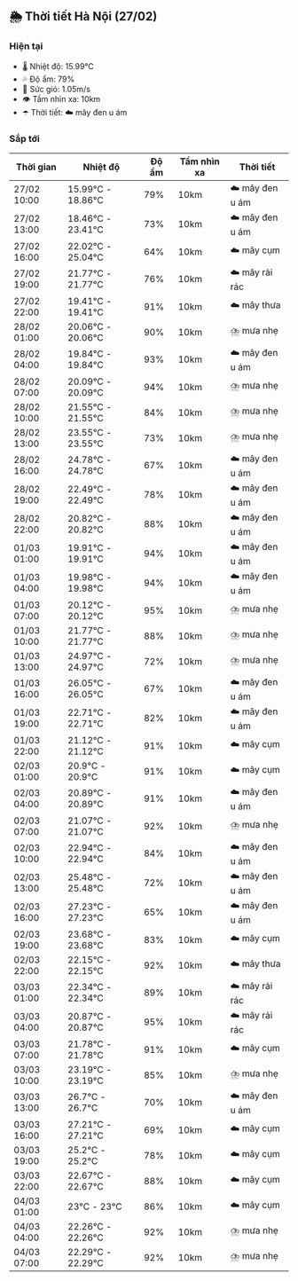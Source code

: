## 🌦️ Thời tiết Hà Nội (27/02)

### Hiện tại

- 🌡️ Nhiệt độ: 15.99℃
- 💦 Độ ẩm: 79%
- 💨 Sức gió: 1.05m/s
- 👁️ Tầm nhìn xa: 10km
- ☂️ Thời tiết: ☁️ mây đen u ám

### Sắp tới

| Thời gian | Nhiệt độ | Độ ẩm | Tầm nhìn xa | Thời tiết |
| --- | --- | --- | --- | --- |
| 27/02 10:00 | 15.99℃ - 18.86℃ | 79% | 10km | ☁️ mây đen u ám |
| 27/02 13:00 | 18.46℃ - 23.41℃ | 73% | 10km | ☁️ mây đen u ám |
| 27/02 16:00 | 22.02℃ - 25.04℃ | 64% | 10km | ☁️ mây cụm |
| 27/02 19:00 | 21.77℃ - 21.77℃ | 76% | 10km | ☁️ mây rải rác |
| 27/02 22:00 | 19.41℃ - 19.41℃ | 91% | 10km | ☁️ mây thưa |
| 28/02 01:00 | 20.06℃ - 20.06℃ | 90% | 10km | ⛈️ mưa nhẹ |
| 28/02 04:00 | 19.84℃ - 19.84℃ | 93% | 10km | ☁️ mây đen u ám |
| 28/02 07:00 | 20.09℃ - 20.09℃ | 94% | 10km | ⛈️ mưa nhẹ |
| 28/02 10:00 | 21.55℃ - 21.55℃ | 84% | 10km | ⛈️ mưa nhẹ |
| 28/02 13:00 | 23.55℃ - 23.55℃ | 73% | 10km | ⛈️ mưa nhẹ |
| 28/02 16:00 | 24.78℃ - 24.78℃ | 67% | 10km | ☁️ mây đen u ám |
| 28/02 19:00 | 22.49℃ - 22.49℃ | 78% | 10km | ☁️ mây đen u ám |
| 28/02 22:00 | 20.82℃ - 20.82℃ | 88% | 10km | ☁️ mây đen u ám |
| 01/03 01:00 | 19.91℃ - 19.91℃ | 94% | 10km | ☁️ mây đen u ám |
| 01/03 04:00 | 19.98℃ - 19.98℃ | 94% | 10km | ☁️ mây đen u ám |
| 01/03 07:00 | 20.12℃ - 20.12℃ | 95% | 10km | ⛈️ mưa nhẹ |
| 01/03 10:00 | 21.77℃ - 21.77℃ | 88% | 10km | ⛈️ mưa nhẹ |
| 01/03 13:00 | 24.97℃ - 24.97℃ | 72% | 10km | ⛈️ mưa nhẹ |
| 01/03 16:00 | 26.05℃ - 26.05℃ | 67% | 10km | ☁️ mây đen u ám |
| 01/03 19:00 | 22.71℃ - 22.71℃ | 82% | 10km | ☁️ mây đen u ám |
| 01/03 22:00 | 21.12℃ - 21.12℃ | 91% | 10km | ☁️ mây cụm |
| 02/03 01:00 | 20.9℃ - 20.9℃ | 91% | 10km | ☁️ mây cụm |
| 02/03 04:00 | 20.89℃ - 20.89℃ | 91% | 10km | ☁️ mây đen u ám |
| 02/03 07:00 | 21.07℃ - 21.07℃ | 92% | 10km | ⛈️ mưa nhẹ |
| 02/03 10:00 | 22.94℃ - 22.94℃ | 84% | 10km | ☁️ mây đen u ám |
| 02/03 13:00 | 25.48℃ - 25.48℃ | 72% | 10km | ☁️ mây đen u ám |
| 02/03 16:00 | 27.23℃ - 27.23℃ | 65% | 10km | ☁️ mây đen u ám |
| 02/03 19:00 | 23.68℃ - 23.68℃ | 83% | 10km | ☁️ mây cụm |
| 02/03 22:00 | 22.15℃ - 22.15℃ | 92% | 10km | ☁️ mây thưa |
| 03/03 01:00 | 22.34℃ - 22.34℃ | 89% | 10km | ☁️ mây rải rác |
| 03/03 04:00 | 20.87℃ - 20.87℃ | 95% | 10km | ☁️ mây rải rác |
| 03/03 07:00 | 21.78℃ - 21.78℃ | 91% | 10km | ☁️ mây cụm |
| 03/03 10:00 | 23.19℃ - 23.19℃ | 85% | 10km | ⛈️ mưa nhẹ |
| 03/03 13:00 | 26.7℃ - 26.7℃ | 70% | 10km | ☁️ mây đen u ám |
| 03/03 16:00 | 27.21℃ - 27.21℃ | 69% | 10km | ☁️ mây cụm |
| 03/03 19:00 | 25.2℃ - 25.2℃ | 78% | 10km | ☁️ mây cụm |
| 03/03 22:00 | 22.67℃ - 22.67℃ | 88% | 10km | ☁️ mây cụm |
| 04/03 01:00 | 23℃ - 23℃ | 86% | 10km | ☁️ mây cụm |
| 04/03 04:00 | 22.26℃ - 22.26℃ | 92% | 10km | ⛈️ mưa nhẹ |
| 04/03 07:00 | 22.29℃ - 22.29℃ | 92% | 10km | ⛈️ mưa nhẹ |

